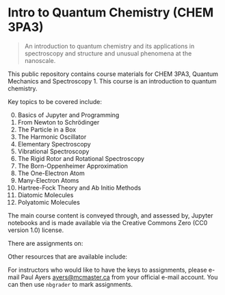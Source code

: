 # Intro to Quantum Chemistry (CHEM 3PA3) 
> An introduction to quantum chemistry and its applications in spectroscopy and structure and unusual phenomena at the nanoscale.

This public repository contains course materials for CHEM 3PA3, Quantum Mechanics and Spectroscopy 1. This course is an introduction to quantum chemistry.

Key topics to be covered include:

0.  Basics of Jupyter and Programming
1.	From Newton to Schrödinger
2.	The Particle in a Box
3.	The Harmonic Oscillator
4.	Elementary Spectroscopy
5.	Vibrational Spectroscopy
6.	The Rigid Rotor and Rotational Spectroscopy
7.	The Born-Oppenheimer Approximation
8.	The One-Electron Atom
9.	Many-Electron Atoms
10.	Hartree-Fock Theory and Ab Initio Methods
11.	Diatomic Molecules
12.	Polyatomic Molecules

The main course content is conveyed through, and assessed by, Jupyter notebooks and is made available via the Creative Commons Zero (CC0 version 1.0) license. 

There are assignments on:

Other resources that are available include:


For instructors who would like to have the keys to assignments, please e-mail Paul Ayers <ayers@mcmaster.ca> from your official e-mail account. You can then use `nbgrader` to mark assignments. 
